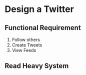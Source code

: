 # Design a Twitter

## Functional Requirement
1. Follow others
2. Create Tweets
3. View Feeds

## Read Heavy System

